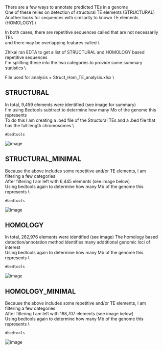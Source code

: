 There are a few ways to annotate predicted TEs in a genome \
One of these relies on detection of structural TE elements (STRUCTURAL) \
Another looks for sequences with similarity to known TE elements (HOMOLOGY) \

In both cases, there are repetitive sequences called that are not necessarily TEs \
and there may be overlapping features called \

Zhikai ran EDTA to get a list of STRUCTURAL and HOMOLOGY based repetitive sequences \
I'm splitting these into the two categories to provide some summary statistics \

File used for analysis = Struct_Hom_TE_analysis.xlsx \

## STRUCTURAL
In total, 9,459 elements were identified (see image for summary) \
I'm using Bedtools subtract to determine how many Mb of the genome this represents \
To do this I am creating a .bed file of the Structural TEs and a .bed file that has the full length chromosomes \

````
#bedtools
````
![image](https://user-images.githubusercontent.com/43852873/140173354-0113f7c0-9b5e-4191-9543-b78ca9ab5fa0.png)

## STRUCTURAL_MINIMAL
Because the above includes some repetitive and/or TE elements, I am filtering a few categories \
After filtering I am left with 6,445 elements (see image below) \
Using bedtools again to determine how many Mb of the genome this represents \

````
#bedtools
````

![image](https://user-images.githubusercontent.com/43852873/140174571-3ccb72de-5874-489e-9ec4-027491e64505.png)

## HOMOLOGY
In total, 262,976 elements were identified (see image)
The homology based detection/annotation method identifies many addtitional genomic loci of interest\
Using bedtools again to determine how many Mb of the genome this represents \

````
#bedtools
````

![image](https://user-images.githubusercontent.com/43852873/140174719-b08cfcf9-9f91-4df8-9240-62043cb8d794.png)

## HOMOLOGY_MINIMAL
Because the above includes some repetitive and/or TE elements, I am filtering a few categories \
After filtering I am left with 188,707 elements (see image below) \
Using bedtools again to determine how many Mb of the genome this represents \

````
#bedtools
````

![image](https://user-images.githubusercontent.com/43852873/140175165-8fcd72a9-03a0-45f6-aae3-317066032057.png)
